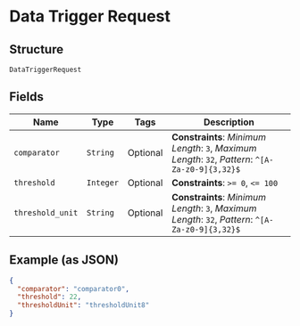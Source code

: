 
# Data Trigger Request

## Structure

`DataTriggerRequest`

## Fields

| Name | Type | Tags | Description |
|  --- | --- | --- | --- |
| `comparator` | `String` | Optional | **Constraints**: *Minimum Length*: `3`, *Maximum Length*: `32`, *Pattern*: `^[A-Za-z0-9]{3,32}$` |
| `threshold` | `Integer` | Optional | **Constraints**: `>= 0`, `<= 100` |
| `threshold_unit` | `String` | Optional | **Constraints**: *Minimum Length*: `3`, *Maximum Length*: `32`, *Pattern*: `^[A-Za-z0-9]{3,32}$` |

## Example (as JSON)

```json
{
  "comparator": "comparator0",
  "threshold": 22,
  "thresholdUnit": "thresholdUnit8"
}
```

